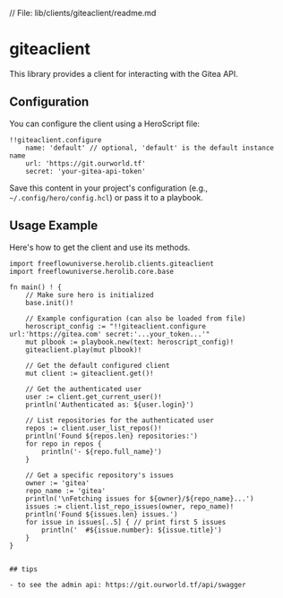 // File: lib/clients/giteaclient/readme.md
# giteaclient

This library provides a client for interacting with the Gitea API.

## Configuration

You can configure the client using a HeroScript file:

```hero
!!giteaclient.configure
    name: 'default' // optional, 'default' is the default instance name
    url: 'https://git.ourworld.tf'
    secret: 'your-gitea-api-token'
```

Save this content in your project's configuration (e.g., `~/.config/hero/config.hcl`) or pass it to a playbook.

## Usage Example

Here's how to get the client and use its methods.

```vlang
import freeflowuniverse.herolib.clients.giteaclient
import freeflowuniverse.herolib.core.base

fn main() ! {
    // Make sure hero is initialized
    base.init()!

	// Example configuration (can also be loaded from file)
	heroscript_config := "!!giteaclient.configure url:'https://gitea.com' secret:'...your_token...'"
	mut plbook := playbook.new(text: heroscript_config)!
	giteaclient.play(mut plbook)!

	// Get the default configured client
	mut client := giteaclient.get()!

	// Get the authenticated user
	user := client.get_current_user()!
	println('Authenticated as: ${user.login}')

	// List repositories for the authenticated user
	repos := client.user_list_repos()!
	println('Found ${repos.len} repositories:')
	for repo in repos {
		println('- ${repo.full_name}')
	}

    // Get a specific repository's issues
    owner := 'gitea'
    repo_name := 'gitea'
    println('\nFetching issues for ${owner}/${repo_name}...')
    issues := client.list_repo_issues(owner, repo_name)!
    println('Found ${issues.len} issues.')
    for issue in issues[..5] { // print first 5 issues
        println('  #${issue.number}: ${issue.title}')
    }
}


## tips

- to see the admin api: https://git.ourworld.tf/api/swagger